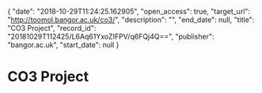 {
  "date": "2018-10-29T11:24:25.162905", 
  "open_access": true, 
  "target_url": "http://toomol.bangor.ac.uk/co3/", 
  "description": "", 
  "end_date": null, 
  "title": "CO3 Project", 
  "record_id": "20181029T112425/L6Aq61YxoZIFPV/q6FQj4Q==", 
  "publisher": "bangor.ac.uk", 
  "start_date": null
}

# CO3 Project

